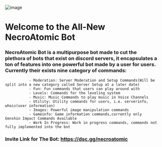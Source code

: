 ![image](https://user-images.githubusercontent.com/25334323/126577098-0970905b-6721-4609-8289-4fbad4732eae.png)

# **Welcome to the All-New NecroAtomic Bot**


### NecroAtomic Bot is a multipurpose bot made to cut the plethora of bots that exist on discord servers, it encapsulates a ton of features into one powerful bot made by a user for users. Currently their exists nine category of commands:
               
               - Moderation: Server Moderation and Setup Commands(Will be split into a new category called Server Setup at a later date)
               - Fun: Fun commands that users can play around with
               - Levels: Commands for the leveling system
               - Music: Music Commands to play music in Voice Channels
               - Utility: Utility commands for users, i.e. serverinfo, whois(user information)
               - Images: Powerful image manipulation commands
               - Gameinfo: Game information commands,currently only Genshin Impact Commands Available
               - Work In Progress: Work in progress commands, commands not fully implemented into the bot



### Invite Link for The Bot: https://dsc.gg/necroatomic




